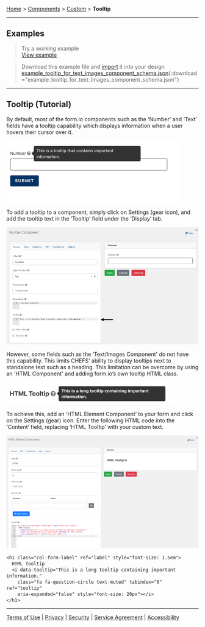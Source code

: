 [Home](index) > [Components](Components) > [Custom](Custom) > **Tooltip**
***

##  Examples
> Try a working example<br>
> [View example](https://submit.digital.gov.bc.ca/app/form/submit?f=3897ab9e-b9f2-43d5-ab95-3d1344c1516e)

> Download this example file and [import](Importing-and-exporting-form-designs) it into your design<br>
> [example_tooltip_for_text_images_component_schema.json](../examples/example_tooltip_for_text_images_component_schema.json){:download="example_tooltip_for_text_images_component_schema.json"}
***

## Tooltip (Tutorial)

By default, most of the form.io components such as the ‘Number’ and ‘Text’ fields have a tooltip capability which displays information when a user hovers their cursor over it. 

![tooltip1](images/tt1.png)

To add a tooltip to a component, simply click on Settings (gear icon), and add the tooltip text in the ‘Tooltip’ field under the ‘Display’ tab.

![tooltip2](images/tt2.png)


However, some fields such as the ‘Text/Images Component' do not have this capability. This limits CHEFS’ ability to display tooltips next to standalone text such as a heading. This limitation can be overcome by using an ‘HTML Component' and adding form.io’s own tooltip HTML class.

![tooltip3](images/tt3.png)


To achieve this, add an ‘HTML Element Component’ to your form and click on the Settings (gear) icon. Enter the following HTML code into the ‘Content’ field, replacing ‘HTML Tooltip’ with your custom text. 

![tooltip4](images/tt4.png)

```
<h1 class="col-form-label" ref="label" style="font-size: 1.5em">
  HTML Tooltip
  <i data-tooltip="This is a long tooltip containing important information." 
    class="fa fa-question-circle text-muted" tabindex="0" ref="tooltip" 
    aria-expanded="false" style="font-size: 20px"></i>
</h1>
```

<!-- **[Back to top](#top)** -->

***
[Terms of Use](Terms-of-Use) | [Privacy](Privacy) | [Security](Security) | [Service Agreement](Service-Agreement) | [Accessibility](Accessibility)